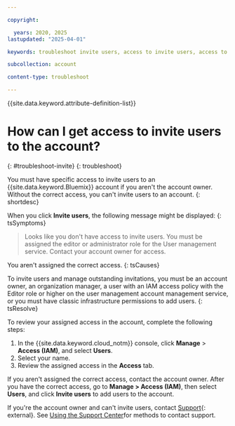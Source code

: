 ```yaml
---

copyright:

  years: 2020, 2025
lastupdated: "2025-04-01"

keywords: troubleshoot invite users, access to invite users, access to add users

subcollection: account

content-type: troubleshoot

---
```


{{site.data.keyword.attribute-definition-list}}

# How can I get access to invite users to the account?
{: #troubleshoot-invite}
{: troubleshoot}

You must have specific access to invite users to an {{site.data.keyword.Bluemix}} account if you aren't the account owner. Without the correct access, you can't invite users to an account.
{: shortdesc}

When you click **Invite users**, the following message might be displayed:
{: tsSymptoms}

> Looks like you don't have access to invite users. You must be assigned the editor or administrator role for the User management service. Contact your account owner for access.

You aren't assigned the correct access.
{: tsCauses}

To invite users and manage outstanding invitations, you must be an account owner, an organization manager, a user with an IAM access policy with the Editor role or higher on the user management account management service, or you must have classic infrastructure permissions to add users.
{: tsResolve}

To review your assigned access in the account, complete the following steps:

1. In the {{site.data.keyword.cloud_notm}} console, click **Manage** > **Access (IAM)**, and select **Users**.
2. Select your name.
3. Review the assigned access in the **Access** tab.

If you aren't assigned the correct access, contact the account owner. After you have the correct access, go to **Manage > Access (IAM)**, then select **Users**, and click **Invite users** to add users to the account.

If you're the account owner and can't invite users, contact [Support](/unifiedsupport/supportcenter){: external}. See [Using the Support Center](/docs/account?topic=account-using-avatar)for methods to contact support.
